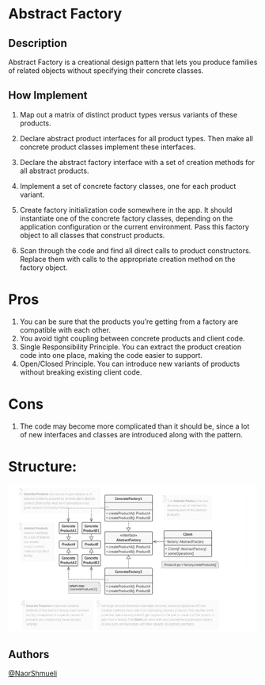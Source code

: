 ﻿# Abstract Factory

## Description

Abstract Factory is a creational design pattern that lets you produce families of related objects without specifying their concrete classes.

## How Implement

 1. Map out a matrix of distinct product types versus variants of these products.

 2. Declare abstract product interfaces for all product types. Then make all concrete product classes implement these interfaces.

 3. Declare the abstract factory interface with a set of creation methods for all abstract products.

 4. Implement a set of concrete factory classes, one for each product variant.

 5. Create factory initialization code somewhere in the app. It should instantiate one of the concrete factory classes, depending on the application configuration or the current environment. Pass this factory object to all classes that construct products.

 6. Scan through the code and find all direct calls to product constructors. Replace them with calls to the appropriate creation method on the factory object.

# Pros

 1. You can be sure that the products you’re getting from a factory are compatible with each other.
 2. You avoid tight coupling between concrete products and client code.
 3. Single Responsibility Principle. You can extract the product creation code into one place, making the code easier to support.
 4. Open/Closed Principle. You can introduce new variants of products without breaking existing client code.

# Cons
 1. The code may become more complicated than it should be, since a lot of new interfaces and classes are introduced along with the pattern.

# Structure:

![Structure](https://github.com/NaorShmueli/DesignPatterns/blob/master/DesignPatterns/CreationalPatterns/Images/AbstractFactory.JPG?raw=true)

## Authors

[@NaorShmueli](https://www.linkedin.com/in/naor-shmueli-681b06127)
